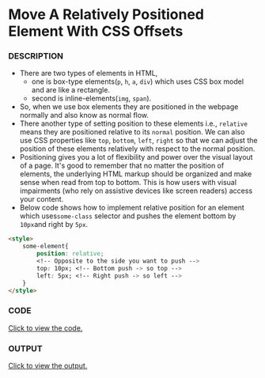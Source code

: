 # Move A Relatively Positioned Element With CSS Offsets

### DESCRIPTION
* There are two types of elements in HTML, 
    * one is box-type elements(`p`, `h`, `a`, `div`) which uses CSS box model and are like a rectangle.
    * second is inline-elements(`img`, `span`).
* So, when we use box elements they are positioned in the webpage normally and also know as normal flow.
* There another type of setting position to these elements i.e., `relative` means they are positioned relative to its `normal` position. We can also use CSS properties like `top`, `bottom`, `left`, `right` so that we can adjust the position of these elements relatively with respect to the normal position. 
* Positioning gives you a lot of flexibility and power over the visual layout of a page. It's good to remember that no matter the position of elements, the underlying HTML markup should be organized and make sense when read from top to bottom. This is how users with visual impairments (who rely on assistive devices like screen readers) access your content.
* Below code shows how to implement relative position for an element which uses`some-class` selector and pushes the element bottom by `10px`and right by `5px`.
```html
<style>
    some-element{
        position: relative; 
        <!-- Opposite to the side you want to push -->
        top: 10px; <!-- Bottom push -> so top -->
        left: 5px; <!-- Right push -> so left -->
    }
</style>
```

### CODE
[Click to view the code.](move-a-relatively-positioned-element-with-css-offsets.html)

### OUTPUT
[Click to view the output.](http://htmlpreview.github.io/?https://github.com/saipothanjanjanam/freecodecamp-full-stack-dev/blob/master/Responsive_Web_Design_Certification/3.Applied_Visual_Design/20.Move_A_Relatively_Positioned_Element_With_CSS_Offsets/move-a-relatively-positioned-element-with-css-offsets.html)

